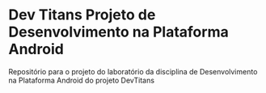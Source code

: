# Dev Titans Projeto de Desenvolvimento na Plataforma Android

Repositório para o projeto do laboratório da disciplina de Desenvolvimento na Plataforma Android do projeto DevTitans
